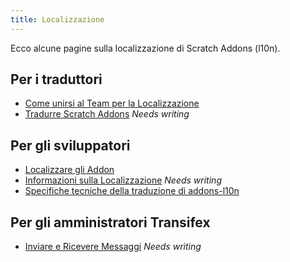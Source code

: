 ```yaml
---
title: Localizzazione
---
```


Ecco alcune pagine sulla localizzazione di Scratch Addons (l10n).

## Per i traduttori
- [Come unirsi al Team per la Localizzazione](joining-the-localization-team)
- [Tradurre Scratch Addons](translating-scratch-addons) _Needs writing_

## Per gli sviluppatori
- [Localizzare gli Addon](localizing-addons)
- [Informazioni sulla Localizzazione](localizing-background) _Needs writing_
- [Specifiche tecniche della traduzione di addons-l10n](https://github.com/ScratchAddons/ScratchAddons/blob/master/addons-l10n/README.md)

## Per gli amministratori Transifex
- [Inviare e Ricevere Messaggi](pushing-and-pulling-messages) _Needs writing_
